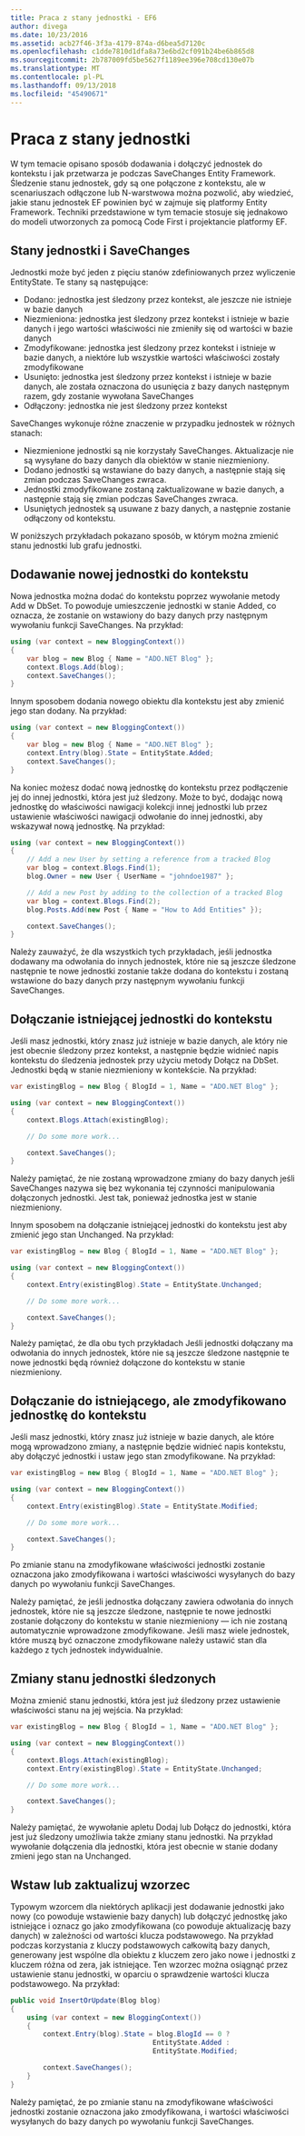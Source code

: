 ```yaml
---
title: Praca z stany jednostki - EF6
author: divega
ms.date: 10/23/2016
ms.assetid: acb27f46-3f3a-4179-874a-d6bea5d7120c
ms.openlocfilehash: c1dde7810d1dfa8a73e6bd2cf091b24be6b865d8
ms.sourcegitcommit: 2b787009fd5be5627f1189ee396e708cd130e07b
ms.translationtype: MT
ms.contentlocale: pl-PL
ms.lasthandoff: 09/13/2018
ms.locfileid: "45490671"
---
```

# <a name="working-with-entity-states"></a>Praca z stany jednostki
W tym temacie opisano sposób dodawania i dołączyć jednostek do kontekstu i jak przetwarza je podczas SaveChanges Entity Framework.
Śledzenie stanu jednostek, gdy są one połączone z kontekstu, ale w scenariuszach odłączone lub N-warstwowa można pozwolić, aby wiedzieć, jakie stanu jednostek EF powinien być w zajmuje się platformy Entity Framework.
Techniki przedstawione w tym temacie stosuje się jednakowo do modeli utworzonych za pomocą Code First i projektancie platformy EF.  

## <a name="entity-states-and-savechanges"></a>Stany jednostki i SaveChanges

Jednostki może być jeden z pięciu stanów zdefiniowanych przez wyliczenie EntityState. Te stany są następujące:  

- Dodano: jednostka jest śledzony przez kontekst, ale jeszcze nie istnieje w bazie danych  
- Niezmieniona: jednostka jest śledzony przez kontekst i istnieje w bazie danych i jego wartości właściwości nie zmieniły się od wartości w bazie danych  
- Zmodyfikowane: jednostka jest śledzony przez kontekst i istnieje w bazie danych, a niektóre lub wszystkie wartości właściwości zostały zmodyfikowane  
- Usunięto: jednostka jest śledzony przez kontekst i istnieje w bazie danych, ale została oznaczona do usunięcia z bazy danych następnym razem, gdy zostanie wywołana SaveChanges  
- Odłączony: jednostka nie jest śledzony przez kontekst  

SaveChanges wykonuje różne znaczenie w przypadku jednostek w różnych stanach:  

- Niezmienione jednostki są nie korzystały SaveChanges. Aktualizacje nie są wysyłane do bazy danych dla obiektów w stanie niezmieniony.  
- Dodano jednostki są wstawiane do bazy danych, a następnie stają się zmian podczas SaveChanges zwraca.  
- Jednostki zmodyfikowane zostaną zaktualizowane w bazie danych, a następnie stają się zmian podczas SaveChanges zwraca.  
- Usuniętych jednostek są usuwane z bazy danych, a następnie zostanie odłączony od kontekstu.  

W poniższych przykładach pokazano sposób, w którym można zmienić stanu jednostki lub grafu jednostki.  

## <a name="adding-a-new-entity-to-the-context"></a>Dodawanie nowej jednostki do kontekstu  

Nowa jednostka można dodać do kontekstu poprzez wywołanie metody Add w DbSet.
To powoduje umieszczenie jednostki w stanie Added, co oznacza, że zostanie on wstawiony do bazy danych przy następnym wywołaniu funkcji SaveChanges.
Na przykład:  

``` csharp
using (var context = new BloggingContext())
{
    var blog = new Blog { Name = "ADO.NET Blog" };
    context.Blogs.Add(blog);
    context.SaveChanges();
}
```  

Innym sposobem dodania nowego obiektu dla kontekstu jest aby zmienić jego stan dodany. Na przykład:  

``` csharp
using (var context = new BloggingContext())
{
    var blog = new Blog { Name = "ADO.NET Blog" };
    context.Entry(blog).State = EntityState.Added;
    context.SaveChanges();
}
```  

Na koniec możesz dodać nową jednostkę do kontekstu przez podłączenie jej do innej jednostki, która jest już śledzony.
Może to być, dodając nową jednostkę do właściwości nawigacji kolekcji innej jednostki lub przez ustawienie właściwości nawigacji odwołanie do innej jednostki, aby wskazywał nową jednostkę. Na przykład:  

``` csharp
using (var context = new BloggingContext())
{
    // Add a new User by setting a reference from a tracked Blog
    var blog = context.Blogs.Find(1);
    blog.Owner = new User { UserName = "johndoe1987" };

    // Add a new Post by adding to the collection of a tracked Blog
    var blog = context.Blogs.Find(2);
    blog.Posts.Add(new Post { Name = "How to Add Entities" });

    context.SaveChanges();
}
```  

Należy zauważyć, że dla wszystkich tych przykładach, jeśli jednostka dodawany ma odwołania do innych jednostek, które nie są jeszcze śledzone następnie te nowe jednostki zostanie także dodana do kontekstu i zostaną wstawione do bazy danych przy następnym wywołaniu funkcji SaveChanges.  

## <a name="attaching-an-existing-entity-to-the-context"></a>Dołączanie istniejącej jednostki do kontekstu  

Jeśli masz jednostki, który znasz już istnieje w bazie danych, ale który nie jest obecnie śledzony przez kontekst, a następnie będzie widnieć napis kontekstu do śledzenia jednostek przy użyciu metody Dołącz na DbSet. Jednostki będą w stanie niezmieniony w kontekście. Na przykład:  

``` csharp
var existingBlog = new Blog { BlogId = 1, Name = "ADO.NET Blog" };

using (var context = new BloggingContext())
{
    context.Blogs.Attach(existingBlog);

    // Do some more work...  

    context.SaveChanges();
}
```  

Należy pamiętać, że nie zostaną wprowadzone zmiany do bazy danych jeśli SaveChanges nazywa się bez wykonania tej czynności manipulowania dołączonych jednostki. Jest tak, ponieważ jednostka jest w stanie niezmieniony.  

Innym sposobem na dołączanie istniejącej jednostki do kontekstu jest aby zmienić jego stan Unchanged. Na przykład:  

``` csharp
var existingBlog = new Blog { BlogId = 1, Name = "ADO.NET Blog" };

using (var context = new BloggingContext())
{
    context.Entry(existingBlog).State = EntityState.Unchanged;

    // Do some more work...  

    context.SaveChanges();
}
```  

Należy pamiętać, że dla obu tych przykładach Jeśli jednostki dołączany ma odwołania do innych jednostek, które nie są jeszcze śledzone następnie te nowe jednostki będą również dołączone do kontekstu w stanie niezmieniony.  

## <a name="attaching-an-existing-but-modified-entity-to-the-context"></a>Dołączanie do istniejącego, ale zmodyfikowano jednostkę do kontekstu  

Jeśli masz jednostki, który znasz już istnieje w bazie danych, ale które mogą wprowadzono zmiany, a następnie będzie widnieć napis kontekstu, aby dołączyć jednostki i ustaw jego stan zmodyfikowane.
Na przykład:  

``` csharp
var existingBlog = new Blog { BlogId = 1, Name = "ADO.NET Blog" };

using (var context = new BloggingContext())
{
    context.Entry(existingBlog).State = EntityState.Modified;

    // Do some more work...  

    context.SaveChanges();
}
```  

Po zmianie stanu na zmodyfikowane właściwości jednostki zostanie oznaczona jako zmodyfikowana i wartości właściwości wysyłanych do bazy danych po wywołaniu funkcji SaveChanges.  

Należy pamiętać, że jeśli jednostka dołączany zawiera odwołania do innych jednostek, które nie są jeszcze śledzone, następnie te nowe jednostki zostanie dołączony do kontekstu w stanie niezmieniony — ich nie zostaną automatycznie wprowadzone zmodyfikowane.
Jeśli masz wiele jednostek, które muszą być oznaczone zmodyfikowane należy ustawić stan dla każdego z tych jednostek indywidualnie.  

## <a name="changing-the-state-of-a-tracked-entity"></a>Zmiany stanu jednostki śledzonych  

Można zmienić stanu jednostki, która jest już śledzony przez ustawienie właściwości stanu na jej wejścia. Na przykład:  

``` csharp
var existingBlog = new Blog { BlogId = 1, Name = "ADO.NET Blog" };

using (var context = new BloggingContext())
{
    context.Blogs.Attach(existingBlog);
    context.Entry(existingBlog).State = EntityState.Unchanged;

    // Do some more work...  

    context.SaveChanges();
}
```  

Należy pamiętać, że wywołanie apletu Dodaj lub Dołącz do jednostki, która jest już śledzony umożliwia także zmiany stanu jednostki. Na przykład wywołanie dołączenia dla jednostki, która jest obecnie w stanie dodany zmieni jego stan na Unchanged.  

## <a name="insert-or-update-pattern"></a>Wstaw lub zaktualizuj wzorzec  

Typowym wzorcem dla niektórych aplikacji jest dodawanie jednostki jako nowy (co powoduje wstawienie bazy danych) lub dołączyć jednostkę jako istniejące i oznacz go jako zmodyfikowana (co powoduje aktualizację bazy danych) w zależności od wartości klucza podstawowego.
Na przykład podczas korzystania z kluczy podstawowych całkowitą bazy danych, generowany jest wspólne dla obiektu z kluczem zero jako nowe i jednostki z kluczem różna od zera, jak istniejące.
Ten wzorzec można osiągnąć przez ustawienie stanu jednostki, w oparciu o sprawdzenie wartości klucza podstawowego. Na przykład:  

``` csharp
public void InsertOrUpdate(Blog blog)
{
    using (var context = new BloggingContext())
    {
        context.Entry(blog).State = blog.BlogId == 0 ?
                                   EntityState.Added :
                                   EntityState.Modified;

        context.SaveChanges();
    }
}
```  

Należy pamiętać, że po zmianie stanu na zmodyfikowane właściwości jednostki zostanie oznaczona jako zmodyfikowana, i wartości właściwości wysyłanych do bazy danych po wywołaniu funkcji SaveChanges.  
